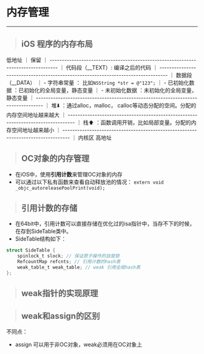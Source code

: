 # 内存管理

---

> ## iOS 程序的内存布局

低地址
｜ 保留
｜ ---------------------------------------------------------------------------------
｜ 代码段（\_\_TEXT）: 编译之后的代码
｜ ---------------------------------------------------------------------------------
｜ 数据段（\_\_DATA）
｜ - 字符串常量 ： 比如`NSString *str = @"123";`
｜ - 已初始化数据 ：已初始化的全局变量，静态变量
｜ - 未初始化数据 ：未初始化的全局变量，静态变量
｜ ---------------------------------------------------------------------------------
｜ 堆⬇️ ：通过alloc，malloc， calloc等动态分配的空间。分配的内存空间地址越来越大
｜ ---------------------------------------------------------------------------------
｜ 栈⬆️ ：函数调用开销，比如局部变量。分配的内存空间地址越来越小
｜ ---------------------------------------------------------------------------------
｜ 内核区
高地址

> ## OC对象的内存管理

- 在iOS中，使用**引用计数**来管理OC对象的内存
- 可以通过以下私有函数来查看自动释放池的情况：
`extern void _objc_autoreleasePoolPrint(void);`

> ## 引用计数的存储

- 在64bit中，引用计数可以直接存储在优化过的isa指针中，当存不下的时候，在存到SideTable类中。
- SideTable结构如下：
```objectivec
struct SideTable {
    spinlock_t slock; // 保证原子操作的自旋锁
    RefcountMap refcnts; // 引用计数的hash表
    weak_table_t weak_table; // weak 引用全局hash表
};
```

> ## weak指针的实现原理

> ## weak和assign的区别

不同点：

* assign 可以用于非OC对象，weak必须用在OC对象上



